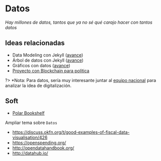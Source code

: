 # Datos

_Hay millones de datos, tantos que ya no sé qué carajo hacer con tantos datos_

## Ideas relacionadas

- Data Modeling con Jekyll ([avance](https://github.com/SidVal/SidV/issues/7))
- Árbol de datos con Jekyll ([avance](https://github.com/SidVal/SidV/issues/6))
- Gráficos con datos ([avance](https://github.com/SidVal/SidV/issues/9))
- [Proyecto con Blockchain para política](https://github.com/SidVal/SidV/issues/21)

?> *Nota: Para datos, sería muy interesante juntar al [equipo nacional](https://datosgobar.github.io/) para analizar la idea de digitalización.

## Soft

- [Polar Bookshelf](https://github.com/burtonator/polar-bookshelf#readme)

Ampliar tema sobre `Datos`

- https://discuss.okfn.org/t/good-examples-of-fiscal-data-visualisation/426
- https://openspending.org/
- http://opendatahandbook.org/
- http://datahub.io/
